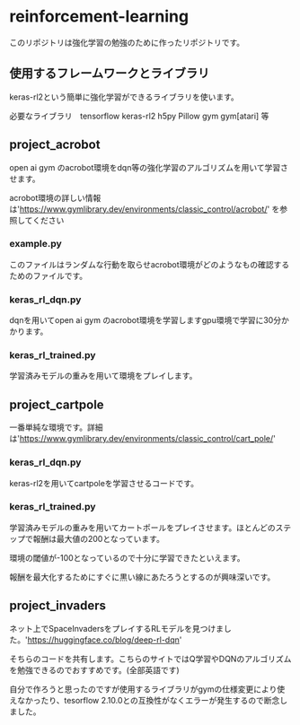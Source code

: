 # reinforcement-learning
このリポジトリは強化学習の勉強のために作ったリポジトリです。
## 使用するフレームワークとライブラリ

keras-rl2という簡単に強化学習ができるライブラリを使います。

必要なライブラリ　tensorflow keras-rl2 h5py Pillow gym gym[atari] 等
## project_acrobot
open ai gym のacrobot環境をdqn等の強化学習のアルゴリズムを用いて学習させます。

acrobot環境の詳しい情報は'https://www.gymlibrary.dev/environments/classic_control/acrobot/'
を参照してください
### example.py
このファイルはランダムな行動を取らせacrobot環境がどのようなもの確認するためのファイルです。
### keras_rl_dqn.py
dqnを用いてopen ai gym のacrobot環境を学習しますgpu環境で学習に30分かかります。
### keras_rl_trained.py
学習済みモデルの重みを用いて環境をプレイします。

## project_cartpole
一番単純な環境です。詳細は'https://www.gymlibrary.dev/environments/classic_control/cart_pole/'
### keras_rl_dqn.py
keras-rl2を用いてcartpoleを学習させるコードです。
### keras_rl_trained.py
学習済みモデルの重みを用いてカートポールをプレイさせます。ほとんどのステップで報酬は最大値の200となっています。

環境の閾値が-100となっているので十分に学習できたといえます。

報酬を最大化するためにすぐに黒い線にあたろうとするのが興味深いです。

## project_invaders
ネット上でSpaceInvadersをプレイするRLモデルを見つけました。'https://huggingface.co/blog/deep-rl-dqn'

そちらのコードを共有します。こちらのサイトではQ学習やDQNのアルゴリズムを勉強できるのでおすすめです。(全部英語です)

自分で作ろうと思ったのですが使用するライブラリがgymの仕様変更により使えなかったり、tesorflow 2.10.0との互換性がなくエラーが発生するので断念しました。




